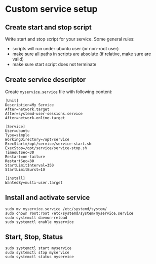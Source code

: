 # Custom service setup

## Create start and stop script
Write start and stop script for your service. Some general rules:
* scripts will run under ubuntu user (or non-root user)
* make sure all paths in scripts are absolute (if relative, make sure are valid)
* make sure start script does not terminate

## Create service descriptor
Create ``myservice.service`` file with following content:
```
[Unit]
Description=My Service
After=network.target
After=systemd-user-sessions.service
After=network-online.target

[Service]
User=ubuntu
Type=simple
WorkingDirectory=/opt/service
ExecStart=/opt/service/service-start.sh
ExecStop=/opt/service/service-stop.sh
TimeoutSec=30
Restart=on-failure
RestartSec=30
StartLimitInterval=350
StartLimitBurst=10

[Install]
WantedBy=multi-user.target
```

## Install and activate service
```
sudo mv myservice.service /etc/systemd/system/
sudo chown root:root /etc/systemd/system/myservice.service
sudo systemctl daemon-reload
sudo systemctl enable myservice
```

## Start, Stop, Status
```
sudo systemctl start myservice
sudo systemctl stop myservice
sudo systemctl status myservice
```

